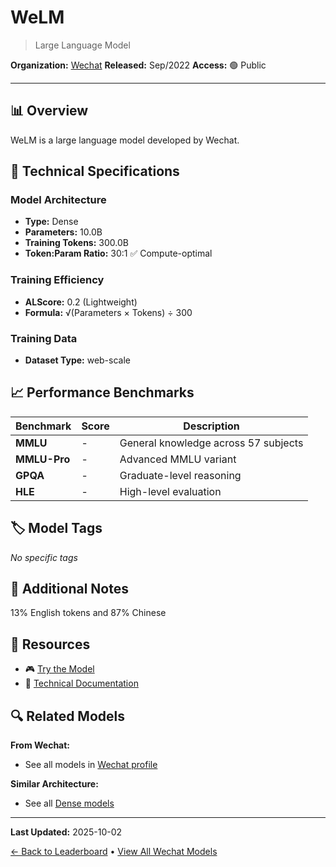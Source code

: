 # WeLM

> Large Language Model

**Organization:** [Wechat](../../labs/wechat.md)
**Released:** Sep/2022
**Access:** 🟢 Public

---

## 📊 Overview

WeLM is a large language model developed by Wechat.

## 🔧 Technical Specifications

### Model Architecture
- **Type:** Dense
- **Parameters:** 10.0B
- **Training Tokens:** 300.0B
- **Token:Param Ratio:** 30:1 ✅ Compute-optimal

### Training Efficiency
- **ALScore:** 0.2 (Lightweight)
- **Formula:** √(Parameters × Tokens) ÷ 300

### Training Data
- **Dataset Type:** web-scale

## 📈 Performance Benchmarks

| Benchmark | Score | Description |
|-----------|-------|-------------|
| **MMLU** | - | General knowledge across 57 subjects |
| **MMLU-Pro** | - | Advanced MMLU variant |
| **GPQA** | - | Graduate-level reasoning |
| **HLE** | - | High-level evaluation |

## 🏷️ Model Tags

_No specific tags_

## 📝 Additional Notes

13% English tokens and 87% Chinese

## 🔗 Resources

- 🎮 [Try the Model](https://welm.weixin.qq.com/docs/playground/)
- 📄 [Technical Documentation](https://arxiv.org/abs/2209.10372)

## 🔍 Related Models

**From Wechat:**
- See all models in [Wechat profile](../../labs/wechat.md)

**Similar Architecture:**
- See all [Dense models](../../architectures/dense.md)

---

**Last Updated:** 2025-10-02

[← Back to Leaderboard](../../README.md) • [View All Wechat Models](../../labs/wechat.md)
